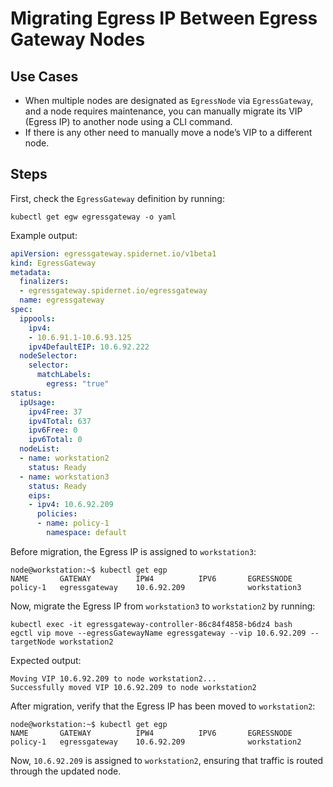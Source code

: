 # Migrating Egress IP Between Egress Gateway Nodes

## Use Cases

- When multiple nodes are designated as `EgressNode` via `EgressGateway`, and a node requires maintenance, you can manually migrate its VIP (Egress IP) to another node using a CLI command.
- If there is any other need to manually move a node’s VIP to a different node.

## Steps

First, check the `EgressGateway` definition by running:

```shell
kubectl get egw egressgateway -o yaml
```

Example output:

```yaml
apiVersion: egressgateway.spidernet.io/v1beta1
kind: EgressGateway
metadata:
  finalizers:
  - egressgateway.spidernet.io/egressgateway
  name: egressgateway
spec:
  ippools:
    ipv4:
    - 10.6.91.1-10.6.93.125
    ipv4DefaultEIP: 10.6.92.222
  nodeSelector:
    selector:
      matchLabels:
        egress: "true"
status:
  ipUsage:
    ipv4Free: 37
    ipv4Total: 637
    ipv6Free: 0
    ipv6Total: 0
  nodeList:
  - name: workstation2
    status: Ready
  - name: workstation3
    status: Ready
    eips:
    - ipv4: 10.6.92.209
      policies:
      - name: policy-1
        namespace: default
```

Before migration, the Egress IP is assigned to `workstation3`:

```shell
node@workstation:~$ kubectl get egp
NAME       GATEWAY          IPW4          IPV6       EGRESSNODE
policy-1   egressgateway    10.6.92.209              workstation3
```

Now, migrate the Egress IP from `workstation3` to `workstation2` by running:

```shell
kubectl exec -it egressgateway-controller-86c84f4858-b6dz4 bash
egctl vip move --egressGatewayName egressgateway --vip 10.6.92.209 --targetNode workstation2
```

Expected output:

```log
Moving VIP 10.6.92.209 to node workstation2...
Successfully moved VIP 10.6.92.209 to node workstation2
```

After migration, verify that the Egress IP has been moved to `workstation2`:

```shell
node@workstation:~$ kubectl get egp
NAME       GATEWAY          IPW4          IPV6       EGRESSNODE
policy-1   egressgateway    10.6.92.209              workstation2
```

Now, `10.6.92.209` is assigned to `workstation2`, ensuring that traffic is routed through the updated node.
